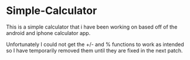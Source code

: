 # Simple-Calculator

This is a simple calculator that i have been working on based off of the android and iphone calculator app.

Unfortunately I could not get the +/- and % functions to work as intended so I have temporarily removed them until they are fixed in the next patch.
